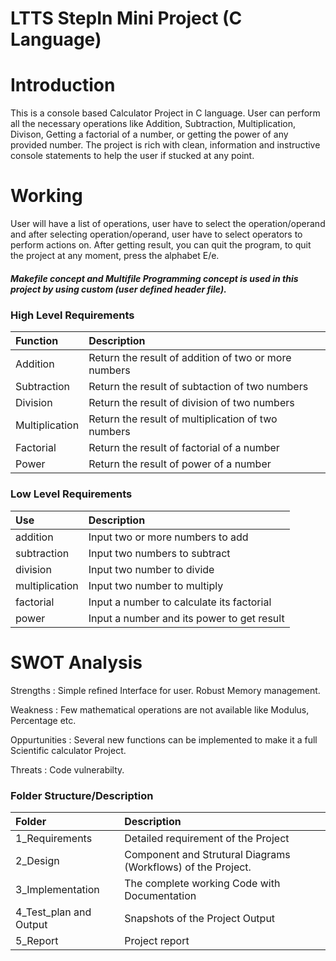 # LTTS StepIn Mini Project (C Language)

# Introduction

This is a console based Calculator Project in C language. User can perform all the necessary operations like Addition, Subtraction, Multiplication, Divison, Getting a factorial of a number, or getting the power of any provided number. The project is rich with clean, information and instructive console statements to help the user if stucked at any point.

# Working

User will have a list of operations, user have to select the operation/operand and after selecting operation/operand, user have to select operators to perform actions on. After getting result, you can quit the program, to quit the project at any moment, press the alphabet E/e.

##### Makefile concept and Multifile Programming concept is used in this project by using custom (user defined header file).

### High Level Requirements

| Function       | Description                                          |
| :------------- | :--------------------------------------------------- |
| Addition       | Return the result of addition of two or more numbers |
| Subtraction    | Return the result of subtaction of two numbers       |
| Division       | Return the result of division of two numbers         |
| Multiplication | Return the result of multiplication of two numbers   |
| Factorial      | Return the result of factorial of a number           |
| Power          | Return the result of power of a number               |

### Low Level Requirements

| Use            | Description                                |
| :------------- | :----------------------------------------- |
| addition       | Input two or more numbers to add           |
| subtraction    | Input two numbers to subtract              |
| division       | Input two number to divide                 |
| multiplication | Input two number to multiply               |
| factorial      | Input a number to calculate its factorial  |
| power          | Input a number and its power to get result |

# SWOT Analysis

Strengths : Simple refined Interface for user. Robust Memory management.

Weakness : Few mathematical operations are not available like Modulus, Percentage etc.

Oppurtunities : Several new functions can be implemented to make it a full Scientific calculator Project.

Threats : Code vulnerabilty.

### Folder Structure/Description

| Folder                 | Description                                                  |
| :--------------------- | :----------------------------------------------------------- |
| 1_Requirements         | Detailed requirement of the Project                          |
| 2_Design               | Component and Strutural Diagrams (Workflows) of the Project. |
| 3_Implementation       | The complete working Code with Documentation                 |
| 4_Test_plan and Output | Snapshots of the Project Output                              |
| 5_Report               | Project report                                               |

